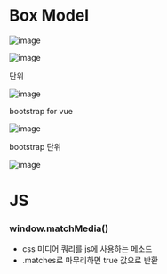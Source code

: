 # Box Model

![image](https://user-images.githubusercontent.com/66015002/130736511-2333b82b-8bb4-4fd0-8854-b4421fe92482.png)

![image](https://user-images.githubusercontent.com/66015002/130746345-c510cd3f-0251-4cfd-b9fb-a5250b5f1e09.png)

단위

![image](https://user-images.githubusercontent.com/66015002/131086193-ec172d86-adaa-4bfa-95be-0c13efa524ae.png)


bootstrap for vue

![image](https://user-images.githubusercontent.com/66015002/130971853-803c86cf-2963-4030-a98d-dbab27044204.png)

bootstrap 단위

![image](https://user-images.githubusercontent.com/66015002/130977046-820e4d7a-adda-44d5-adb3-f369f4ce243f.png)


# JS

### window.matchMedia()
- css 미디어 쿼리를 js에 사용하는 메소드
- .matches로 마무리하면 true 값으로 반환



